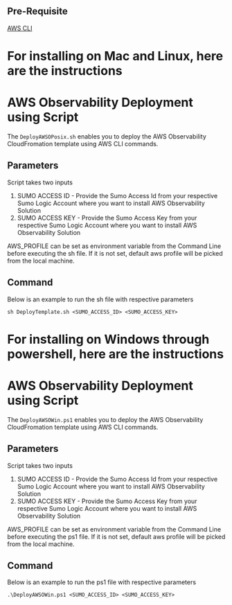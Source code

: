 ## Pre-Requisite
[AWS CLI](https://aws.amazon.com/cli/)

# For installing on Mac and Linux, here are the instructions
# AWS Observability Deployment using Script
The `DeployAWSOPosix.sh` enables you to deploy the AWS Observability CloudFromation template using AWS CLI commands.



## Parameters
Script takes two inputs
1. SUMO ACCESS ID - Provide the Sumo Access Id from your respective Sumo Logic Account where you want to install AWS Observability Solution
2. SUMO ACCESS KEY - Provide the Sumo Access Key from your respective Sumo Logic Account where you want to install AWS Observability Solution

AWS_PROFILE can be set as environment variable from the Command Line before executing the sh file. If it is not set, default aws profile will be picked from the local machine.

## Command
Below is an example to run the sh file with respective parameters
 
`sh DeployTemplate.sh <SUMO_ACCESS_ID> <SUMO_ACCESS_KEY>`





# For installing on Windows through powershell, here are the instructions
# AWS Observability Deployment using Script
The `DeployAWSOWin.ps1` enables you to deploy the AWS Observability CloudFromation template using AWS CLI commands.

## Parameters
Script takes two inputs
1. SUMO ACCESS ID - Provide the Sumo Access Id from your respective Sumo Logic Account where you want to install AWS Observability Solution
2. SUMO ACCESS KEY - Provide the Sumo Access Key from your respective Sumo Logic Account where you want to install AWS Observability Solution

AWS_PROFILE can be set as environment variable from the Command Line before executing the ps1 file. If it is not set, default aws profile will be picked from the local machine.

## Command
Below is an example to run the ps1 file with respective parameters
 
`.\DeployAWSOWin.ps1 <SUMO_ACCESS_ID> <SUMO_ACCESS_KEY>`